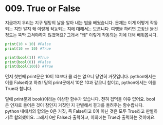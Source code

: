 # 009. True or False
지금까지 우리는 지구 멸망의 날을 알아 내는 법을 배웠습니다. 문제는 이게 어떻게 작동되는 지만 알지 왜 이렇게 작동되는 지에 대해서는 모릅니다. 여행을 하려면 고장난 물건 정도는 뚝딱 고쳐야하지 않겠어요? 그래서 "왜" 이렇게 작동되는 지에 대해 배워봅시다.

```python
print(10 > 10) #False
print(10 == 10) #True

print(bool(1)) #True
print(bool(0)) #False
print(bool(100)) #True
```

먼저 첫번째 print문은 10이 10보다 클 리는 없으니 당연히 거짓입니다. python에서는 이를 False라고 하죠! 밑의 print문에서 10은 10과 같으니 참이고, python에서는 이를 True라 합니다.

밑에 print문과 bool()이라는 이상한 함수가 있습니다. 전혀 겁먹을 이유 없어요. bool은 인자로 들어온 것이 참인지 거짓인 지 판별해서 결과를 돌려주는 함수랍니다. python 내에서의 합의는 0은 거짓, 즉 False이고 0이 아닌 것은 모두 True라고 판별하기로 합의했어요. 그래서 0만 False라 출력하고, 이외에는 True라 출력하는 것이에요.
